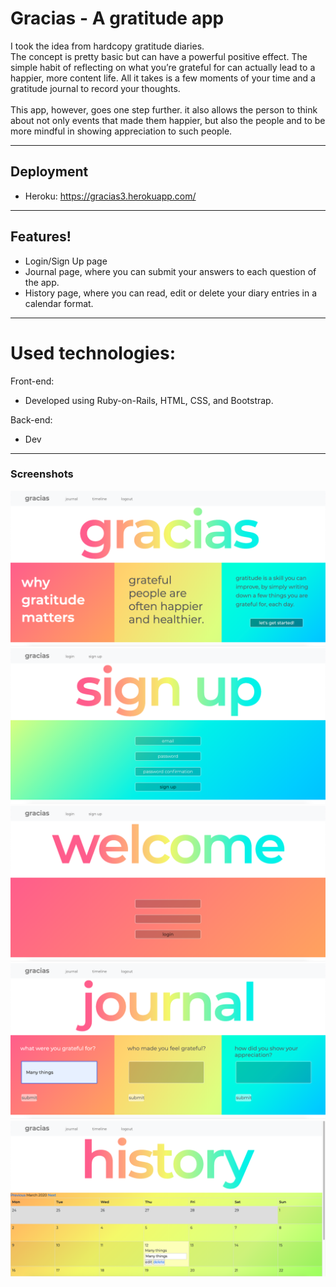 # Gracias - A gratitude app

I took the idea from hardcopy gratitude diaries.<br>
The concept is pretty basic but can have a powerful positive effect.
The simple habit of reflecting on what you’re grateful for can actually lead to a happier, more content life.
All it takes is a few moments of your time and a gratitude journal to record your thoughts.<br><br>
This app, however, goes one step further.
it also allows the person to think about not only events that made them happier,
but also the people and to be more mindful in showing appreciation to such people.

---

## Deployment
  - Heroku: https://gracias3.herokuapp.com/

---

## Features!
  - Login/Sign Up page
  - Journal page, where you can submit your answers to each question of the app.
  - History page, where you can read, edit or delete your diary entries in a calendar format. 

---

# Used technologies:

Front-end:
  - Developed using Ruby-on-Rails, HTML, CSS, and Bootstrap.

Back-end:
  - Dev

---

### Screenshots
   
![Homepage](./screenshots/Home.png)
![Sign Up](/screenshots/Signup.png)
![Login](/screenshots/Login.png)
![Journal](/screenshots/journal.png)
![History](/screenshots/history.png)
   